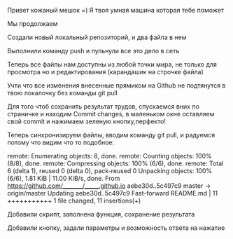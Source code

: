 Привет кожаный мешок =) Я твоя умная машина которая тебе поможет

Мы продолжаем

Создали новый локальный репозиторий, и два файла в нем

Выполнили команду push и пульнули все это дело в сеть 

Теперь все файлы нам доступны из любой точки мира, не только для просмотра но и редактирования (карандашик на строчке файла)

Учти что все изменения внесенные прямиком на Github не подтянутся в твою локалочку без команды git pull

Для того чтоб сохранить результат трудов, спускаемся вних по страничке и находим Commit changes, в маленьком окне оставляем свой commit и нажимаем зеленую кнопку,перфекто!

Теперь синхронизируем файлы, вводим команду git pull, и радуемся потому что видим что то подобное:

remote: Enumerating objects: 8, done.
remote: Counting objects: 100% (8/8), done.
remote: Compressing objects: 100% (6/6), done.
remote: Total 6 (delta 1), reused 0 (delta 0), pack-reused 0
Unpacking objects: 100% (6/6), 1.81 KiB | 11.00 KiB/s, done.
From https://github.com/_______/_____.github.io
   aebe30d..5c497c9  master     -> origin/master
Updating aebe30d..5c497c9
Fast-forward
 README.md | 11 +++++++++++
 1 file changed, 11 insertions(+)

 Добавили скрипт, заполнена функция, сохранение результата


 Добавили кнопку, задали параметры и возможность ответа на нажатие